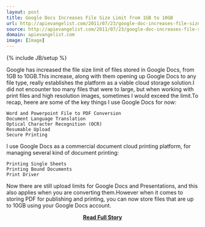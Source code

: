 ```yaml
---
layout: post
title: Google Docs Increases File Size Limit from 1GB to 10GB
url: http://apievangelist.com/2011/07/23/google-doc-increases-file-size-limit-from-1gb-to-10gb/
source: http://apievangelist.com/2011/07/23/google-doc-increases-file-size-limit-from-1gb-to-10gb/
domain: apievangelist.com
image: [Image]
---
```

{% include JB/setup %}<p>Google has increased the file size limit of files stored in Google Docs, from 1GB to 10GB.This increase, along with them opening up Google Docs to any file type, really establishes the platform as a viable cloud storage solution.I did not encounter too many files that were to large, but when working with print files and high resolution images, sometimes I would exceed the limit.To recap, heere are some of the key things I use Google Docs for now:

	Word and Powerpoint File to PDF Conversion
	Document Language Translation
	Optical Character Recognition (OCR)
	Resumable Upload 
	Secure Printing

I use Google Docs as a commercial document cloud printing platform, for managing several kind of document printing:

	Printing Single Sheets
	Printing Bound Documents
	Print Driver

Now there are still upload limits for Google Docs and Presentations, and this also applies when you are converting them.However when it comes to storing PDF for publishing and printing, you can now store files that are up to 10GB using your Google Docs account.</p>
<center><p><a href="http://apievangelist.com/2011/07/23/google-doc-increases-file-size-limit-from-1gb-to-10gb/" style='padding:25px; font-sze:18px; font-weight: bold;'>Read Full Story</a></p></center>
